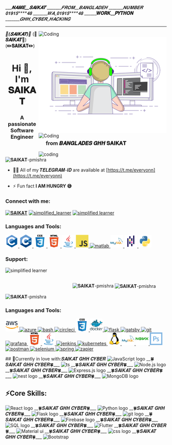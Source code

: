 ________𝑵𝑨𝑴𝑬__𝑺𝑨𝑰𝑲𝑨𝑻_____
________𝑭𝑹𝑶𝑴__𝑩𝑨𝑵𝑮𝑳𝑨𝑫𝑬𝑯_
________𝑵𝑼𝑴𝑩𝑬𝑹 𝟎𝟏𝟗𝟏𝟓****𝟒𝟖_
________𝑾𝑨_𝟎𝟏𝟗𝟏𝟓****𝟒𝟖_
________𝑾𝑶𝑹𝑲__𝑷𝒀𝑻𝑯𝑶𝑵__
________𝑮𝑯𝑯_𝑪𝒀𝑩𝑬𝑹_𝑯𝑨𝑪𝑲𝑰𝑵𝑮_
________________________________
___🦋(𝑺𝑨𝑰𝑲𝑨𝑻)🦋___
<img src="https://cdn.dribbble.com/users/1162077/screenshots/3848914/programmer.gif" align="right" alt="Coding" width="400"/>
(__🐝𝑺𝑨𝑰𝑲𝑨𝑻🐝__)
<img align="right" alt="Coding" width="400" src="https://raw.githubusercontent.com/devSouvik/devSouvik/master/gif3.gif">
<img align="right" alt="Coding" width="400" src="https://media.tenor.com/rePDfDWO3XoAAAAd/hacking.gif">
(__✏️𝐒𝐀𝐈𝐊𝐀𝐓✏️__)
<h1 align="center">Hi 👋, I'm 𝐒𝐀𝐈𝐊𝐀𝐓</h1>
<h3 align="center">A passionate Software Engineer from 𝑩𝑨𝑵𝑮𝑳𝑨𝑫𝑬𝑺 𝑮𝑯𝑯 𝐒𝐀𝐈𝐊𝐀𝐓 </h3>

<img align="right" alt="coding" width="400" src="https://user-images.githubusercontent.com/55389276/140866485-8fb1c876-9a8f-4d6a-98dc-08c4981eaf70.gif">

<p align="left"> <img src="https://komarev.com/ghpvc/?username=𝐒𝐀𝐈𝐊𝐀𝐓-pmishra&label=Profile%20views&color=0e75b6&style=flat" alt="𝐒𝐀𝐈𝐊𝐀𝐓-pmishra" /> </p>

- 👨‍💻 All of my 𝑻𝑬𝑳𝑬𝑮𝑹𝑨𝑴-𝑰𝑫 are available at [https://t.me/everyonn](https://t.me/everyonn)

- ⚡ Fun fact **I AM HUNGRY 😅**

<h3 align="left">Connect with me:</h3>
<p align="left">
<a href="https://linkedin.com/in/𝐒𝐀𝐈𝐊𝐀𝐓" target="blank"><img align="center" src="https://raw.githubusercontent.com/rahuldkjain/github-profile-readme-generator/master/src/images/icons/Social/linked-in-alt.svg" alt="𝐒𝐀𝐈𝐊𝐀𝐓" height="30" width="40" /></a>
<a href="https://instagram.com/simplified_learner" target="blank"><img align="center" src="https://raw.githubusercontent.com/rahuldkjain/github-profile-readme-generator/master/src/images/icons/Social/instagram.svg" alt="simplified_learner" height="30" width="40" /></a>
<a href="https://www.youtube.com/c/simplified learner" target="blank"><img align="center" src="https://raw.githubusercontent.com/rahuldkjain/github-profile-readme-generator/master/src/images/icons/Social/youtube.svg" alt="simplified learner" height="30" width="40" /></a>
</p>

<h3 align="left">Languages and Tools:</h3>
<p align="left"> <a href="https://www.cprogramming.com/" target="_blank" rel="noreferrer"> <img src="https://raw.githubusercontent.com/devicons/devicon/master/icons/c/c-original.svg" alt="c" width="40" height="40"/> </a> <a href="https://www.w3schools.com/cpp/" target="_blank" rel="noreferrer"> <img src="https://raw.githubusercontent.com/devicons/devicon/master/icons/cplusplus/cplusplus-original.svg" alt="cplusplus" width="40" height="40"/> </a> <a href="https://www.w3schools.com/css/" target="_blank" rel="noreferrer"> <img src="https://raw.githubusercontent.com/devicons/devicon/master/icons/css3/css3-original-wordmark.svg" alt="css3" width="40" height="40"/> </a> <a href="https://www.w3.org/html/" target="_blank" rel="noreferrer"> <img src="https://raw.githubusercontent.com/devicons/devicon/master/icons/html5/html5-original-wordmark.svg" alt="html5" width="40" height="40"/> </a> <a href="https://www.java.com" target="_blank" rel="noreferrer"> <img src="https://raw.githubusercontent.com/devicons/devicon/master/icons/java/java-original.svg" alt="java" width="40" height="40"/> </a> <a href="https://developer.mozilla.org/en-US/docs/Web/JavaScript" target="_blank" rel="noreferrer"> <img src="https://raw.githubusercontent.com/devicons/devicon/master/icons/javascript/javascript-original.svg" alt="javascript" width="40" height="40"/> </a> <a href="https://www.mathworks.com/" target="_blank" rel="noreferrer"> <img src="https://upload.wikimedia.org/wikipedia/commons/2/21/Matlab_Logo.png" alt="matlab" width="40" height="40"/> </a> <a href="https://www.mysql.com/" target="_blank" rel="noreferrer"> <img src="https://raw.githubusercontent.com/devicons/devicon/master/icons/mysql/mysql-original-wordmark.svg" alt="mysql" width="40" height="40"/> </a> <a href="https://pandas.pydata.org/" target="_blank" rel="noreferrer"> <img src="https://raw.githubusercontent.com/devicons/devicon/2ae2a900d2f041da66e950e4d48052658d850630/icons/pandas/pandas-original.svg" alt="pandas" width="40" height="40"/> </a> <a href="https://www.python.org" target="_blank" rel="noreferrer"> <img src="https://raw.githubusercontent.com/devicons/devicon/master/icons/python/python-original.svg" alt="python" width="40" height="40"/> </a> </p>

<h3 align="left">Support:</h3>
<p><a href="https://www.buymeacoffee.com/simplified"> <img align="left" src="https://cdn.buymeacoffee.com/buttons/v2/default-yellow.png" height="50" width="210" alt="simplified learner" /></a></p><br><br>

<p><img align="left" src="https://github-readme-stats.vercel.app/api/top-langs?username=𝐒𝐀𝐈𝐊𝐀𝐓-pmishra&show_icons=true&locale=en&layout=compact" alt="𝐒𝐀𝐈𝐊𝐀𝐓-pmishra" /></p>

<p>&nbsp;<img align="center" src="https://github-readme-stats.vercel.app/api?username=𝐒𝐀𝐈𝐊𝐀𝐓-pmishra&show_icons=true&locale=en" alt="𝐒𝐀𝐈𝐊𝐀𝐓-pmishra" /></p>

<p><img align="center" src="https://github-readme-streak-stats.herokuapp.com/?user=𝐒𝐀𝐈𝐊𝐀𝐓-pmishra&" alt="𝐒𝐀𝐈𝐊𝐀𝐓-pmishra" /></p>
</p>

<h3 align="left">Languages and Tools:</h3>
<p align="left"> <a href="https://aws.amazon.com" target="_blank" rel="noreferrer"> <img src="https://raw.githubusercontent.com/devicons/devicon/master/icons/amazonwebservices/amazonwebservices-original-wordmark.svg" alt="aws" width="40" height="40"/> </a> <a href="https://azure.microsoft.com/en-in/" target="_blank" rel="noreferrer"> <img src="https://www.vectorlogo.zone/logos/microsoft_azure/microsoft_azure-icon.svg" alt="azure" width="40" height="40"/> </a> <a href="https://www.gnu.org/software/bash/" target="_blank" rel="noreferrer"> <img src="https://www.vectorlogo.zone/logos/gnu_bash/gnu_bash-icon.svg" alt="bash" width="40" height="40"/> </a> <a href="https://circleci.com" target="_blank" rel="noreferrer"> <img src="https://www.vectorlogo.zone/logos/circleci/circleci-icon.svg" alt="circleci" width="40" height="40"/> </a> <a href="https://www.w3schools.com/css/" target="_blank" rel="noreferrer"> <img src="https://raw.githubusercontent.com/devicons/devicon/master/icons/css3/css3-original-wordmark.svg" alt="css3" width="40" height="40"/> </a> <a href="https://www.docker.com/" target="_blank" rel="noreferrer"> <img src="https://raw.githubusercontent.com/devicons/devicon/master/icons/docker/docker-original-wordmark.svg" alt="docker" width="40" height="40"/> </a> <a href="https://flask.palletsprojects.com/" target="_blank" rel="noreferrer"> <img src="https://www.vectorlogo.zone/logos/pocoo_flask/pocoo_flask-icon.svg" alt="flask" width="40" height="40"/> </a> <a href="https://www.gatsbyjs.com/" target="_blank" rel="noreferrer"> <img src="https://www.vectorlogo.zone/logos/gatsbyjs/gatsbyjs-icon.svg" alt="gatsby" width="40" height="40"/> </a> <a href="https://git-scm.com/" target="_blank" rel="noreferrer"> <img src="https://www.vectorlogo.zone/logos/git-scm/git-scm-icon.svg" alt="git" width="40" height="40"/> </a> <a href="https://grafana.com" target="_blank" rel="noreferrer"> <img src="https://www.vectorlogo.zone/logos/grafana/grafana-icon.svg" alt="grafana" width="40" height="40"/> </a> <a href="https://www.w3.org/html/" target="_blank" rel="noreferrer"> <img src="https://raw.githubusercontent.com/devicons/devicon/master/icons/html5/html5-original-wordmark.svg" alt="html5" width="40" height="40"/> </a> <a href="https://www.java.com" target="_blank" rel="noreferrer"> <img src="https://raw.githubusercontent.com/devicons/devicon/master/icons/java/java-original.svg" alt="java" width="40" height="40"/> </a> <a href="https://www.jenkins.io" target="_blank" rel="noreferrer"> <img src="https://www.vectorlogo.zone/logos/jenkins/jenkins-icon.svg" alt="jenkins" width="40" height="40"/> </a> <a href="https://kubernetes.io" target="_blank" rel="noreferrer"> <img src="https://www.vectorlogo.zone/logos/kubernetes/kubernetes-icon.svg" alt="kubernetes" width="40" height="40"/> </a> <a href="https://www.linux.org/" target="_blank" rel="noreferrer"> <img src="https://raw.githubusercontent.com/devicons/devicon/master/icons/linux/linux-original.svg" alt="linux" width="40" height="40"/> </a> <a href="https://www.mysql.com/" target="_blank" rel="noreferrer"> <img src="https://raw.githubusercontent.com/devicons/devicon/master/icons/mysql/mysql-original-wordmark.svg" alt="mysql" width="40" height="40"/> </a> <a href="https://www.nginx.com" target="_blank" rel="noreferrer"> <img src="https://raw.githubusercontent.com/devicons/devicon/master/icons/nginx/nginx-original.svg" alt="nginx" width="40" height="40"/> </a> <a href="https://www.photoshop.com/en" target="_blank" rel="noreferrer"> <img src="https://raw.githubusercontent.com/devicons/devicon/master/icons/photoshop/photoshop-line.svg" alt="photoshop" width="40" height="40"/> </a> <a href="https://postman.com" target="_blank" rel="noreferrer"> <img src="https://www.vectorlogo.zone/logos/getpostman/getpostman-icon.svg" alt="postman" width="40" height="40"/> </a> <a href="https://www.selenium.dev" target="_blank" rel="noreferrer"> <img src="https://raw.githubusercontent.com/detain/svg-logos/780f25886640cef088af994181646db2f6b1a3f8/svg/selenium-logo.svg" alt="selenium" width="40" height="40"/> </a> <a href="https://spring.io/" target="_blank" rel="noreferrer"> <img src="https://www.vectorlogo.zone/logos/springio/springio-icon.svg" alt="spring" width="40" height="40"/> </a> <a href="https://zapier.com" target="_blank" rel="noreferrer"> <img src="https://www.vectorlogo.zone/logos/zapier/zapier-icon.svg" alt="zapier" width="40" height="40"/> </a> </p>
## 🔭Currently in love with:𝑺𝑨𝑰𝑲𝑨𝑻 𝑮𝑯𝑯 𝑪𝒀𝑩𝑬𝑹
<img src="https://img.shields.io/badge/JavaScript-282C34?logo=javascript&logoColor=F7DF1E" alt="JavaScript logo" title="JavaScript" height="25" />
__🍀𝑺𝑨𝑰𝑲𝑨𝑻 𝑮𝑯𝑯 𝑪𝒀𝑩𝑬𝑹🍀___
<img src="https://img.shields.io/badge/Typescript-282C34?logo=typescript&logoColor=61DAFB" alt="ts" title="Typescript" height="25" />
__🍀𝑺𝑨𝑰𝑲𝑨𝑻 𝑮𝑯𝑯 𝑪𝒀𝑩𝑬𝑹🍀___
<img src="https://img.shields.io/badge/Node.js-282C34?logo=node.js&logoColor=339933" alt="Node.js logo" title="Node.js" height="25" />
__🍀𝑺𝑨𝑰𝑲𝑨𝑻 𝑮𝑯𝑯 𝑪𝒀𝑩𝑬𝑹🍀___
<img src="https://img.shields.io/badge/Express-282C34?logo=express&logoColor=FFFFFF" alt="Express.js logo" title="Express.js" height="25" />
__🍀𝑺𝑨𝑰𝑲𝑨𝑻 𝑮𝑯𝑯 𝑪𝒀𝑩𝑬𝑹🍀___
<img src="https://img.shields.io/badge/Nest%20JS-282C34?logo=nestjs&logoColor=61DAFB" alt="nest logo" title="Nest js" height="25" />
__🍀𝑺𝑨𝑰𝑲𝑨𝑻 𝑮𝑯𝑯 𝑪𝒀𝑩𝑬𝑹🍀___
<img src="https://img.shields.io/badge/MongoDB-282C34?logo=mongodb&logoColor=47A248" alt="MongoDB logo" title="MongoDB" height="25" />

## ⚡Core Skills:
<img src="https://img.shields.io/badge/React-282C34?logo=react&logoColor=61DAFB" alt="React logo" title="React" height="25" />
__🍀𝑺𝑨𝑰𝑲𝑨𝑻 𝑮𝑯𝑯 𝑪𝒀𝑩𝑬𝑹🍀___
<img src="https://img.shields.io/badge/Python-282C34?logo=python" alt="Python logo" title="Python" height="25" />
__🍀𝑺𝑨𝑰𝑲𝑨𝑻 𝑮𝑯𝑯 𝑪𝒀𝑩𝑬𝑹🍀___
<img src="https://img.shields.io/badge/Flask-282C34?logo=flask" alt="Flask logo" title="Flask" height="25" />
__🍀𝑺𝑨𝑰𝑲𝑨𝑻 𝑮𝑯𝑯 𝑪𝒀𝑩𝑬𝑹🍀___
<img src="https://img.shields.io/badge/git-282C34?logo=git&logoColor=F05032" alt="git logo" title="Git" height="25" />
__🍀𝑺𝑨𝑰𝑲𝑨𝑻 𝑮𝑯𝑯 𝑪𝒀𝑩𝑬𝑹🍀___
<img src="https://img.shields.io/badge/Firebase-282C34?logo=firebase&logoColor=FFCA28" alt="Firebase logo" title="Firebase" height="25" />
__🍀𝑺𝑨𝑰𝑲𝑨𝑻 𝑮𝑯𝑯 𝑪𝒀𝑩𝑬𝑹🍀___
<img src="https://img.shields.io/badge/MySQL-282C34?logo=mysql" alt="SQL logo" title="MySQL" height="25" />
__🍀𝑺𝑨𝑰𝑲𝑨𝑻 𝑮𝑯𝑯 𝑪𝒀𝑩𝑬𝑹🍀___
<img src="https://img.shields.io/badge/Flutter-282C34?logo=mongodb&logoColor=47A248" alt="Flutter" title="Flutter" height="25" />
__🍀𝑺𝑨𝑰𝑲𝑨𝑻 𝑮𝑯𝑯 𝑪𝒀𝑩𝑬𝑹🍀___
<img src="https://img.shields.io/badge/Material%20UI-282C34?logo=mui&logoColor=1F51FF" alt="Material ui" title="Material ui" height="25" />
__🍀𝑺𝑨𝑰𝑲𝑨𝑻 𝑮𝑯𝑯 𝑪𝒀𝑩𝑬𝑹🍀___
<img src="https://img.shields.io/badge/CSS-282C34?logo=C&logoColor=89CFF0" alt="css logo" title="CSS" height="25" />
__🍀𝑺𝑨𝑰𝑲𝑨𝑻 𝑮𝑯𝑯 𝑪𝒀𝑩𝑬𝑹🍀___
<img src="https://img.shields.io/badge/Bootstrap-282C34?logo=bootstrap&logoColor=1F51FF" alt="Bootstrap" title="Bootstrap" height="25" />

